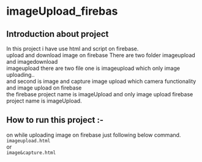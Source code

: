 # imageUpload_firebas
## Introduction about project
In this project i have use html and script on firebase.<br>
upload and download image on firebase There are two folder imageupload and imagedownload <br>
imageupload there are two file one is imageupload which only image uploading..<br>
and second is image and capture image upload which camera functionality and image upload on firebase<br>
the firebase project name is imageUpload and only image upload firebase project name is imageUpload.

## How to run this project :-
on while uploading image on firebase just following below command. <br>
`imageupload.html` <br>
  or <br>
 `image&capture.html`
